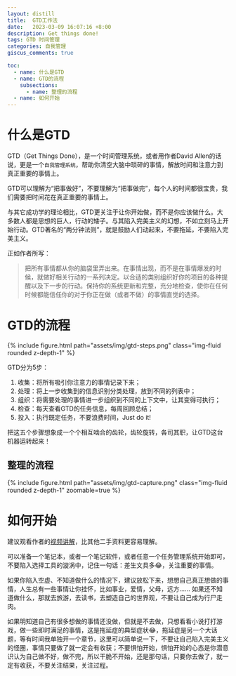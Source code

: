 ```yaml
---
layout: distill
title:  GTD工作法
date:   2023-03-09 16:07:16 +8:00
description: Get things done!
tags: GTD 时间管理
categories: 自我管理
giscus_comments: true

toc:
  - name: 什么是GTD
  - name: GTD的流程
    subsections:
      - name: 整理的流程
  - name: 如何开始
---
```


# 什么是GTD

GTD（Get Things Done），是一个时间管理系统，或者用作者David Allen的话说，更是一个`自我管理系统`，帮助你清空大脑中琐碎的事情，解放时间和注意力到真正重要的事情上。

GTD可以理解为“把事做好”，不要理解为“把事做完”，每个人的时间都很宝贵，我们需要把时间花在真正重要的事情上。

与其它成功学的理论相比，GTD更关注于让你开始做，而不是你应该做什么。大多数人都是思想的巨人，行动的矮子。与其陷入完美主义的幻想，不如立刻马上开始行动。GTD著名的“两分钟法则”，就是鼓励人们动起来，不要拖延，不要陷入完美主义。

正如作者所写：
> 把所有事情都从你的脑袋里弄出来。在事情出现，而不是在事情爆发的时候，就做好相关行动的一系列决定。以合适的类别组织好你的项目的各种提醒以及下一步的行动。保持你的系统更新和完整，充分地检查，使你在任何时候都能信任你的对于你正在做（或者不做）的事情直觉的选择。

# GTD的流程

<div class="row mt-3">
    <div class="col-sm mt-3 mt-md-0">
        {% include figure.html path="assets/img/gtd-steps.png" class="img-fluid rounded z-depth-1" %}
    </div>
</div>

GTD分为5步：

1. 收集：将所有吸引你注意力的事情记录下来；
2. 处理：将上一步收集到的信息识别分类处理，放到不同的列表中；
3. 组织：将需要处理的事情进一步组织到不同的上下文中，让其变得可执行；
4. 检查：每天查看GTD的任务信息，每周回顾总结；
5. 投入：执行既定任务，不要浪费时间，Just do it!

把这五个步骤想象成一个个相互啮合的齿轮，齿轮旋转，各司其职，让GTD这台机器运转起来！

## 整理的流程

<div class="row mt-3">
    <div class="col-sm mt-3 mt-md-0">
        {% include figure.html path="assets/img/gtd-capture.png" class="img-fluid rounded z-depth-1"  zoomable=true %}
    </div>
</div>

# 如何开始

建议观看作者的[视频讲解](https://www.bilibili.com/video/BV1pt4y1z78H/?spm_id_from=333.337.search-card.all.click&vd_source=0cf7365db546fccdee6ca9eeb108e5aa)，比其他二手资料更容易理解。

可以准备一个笔记本，或者一个笔记软件，或者任意一个任务管理系统开始即可，不要陷入选择工具的漩涡中，记住一句话：差生文具多😂，关注重要的事情。

如果你陷入空虚、不知道做什么的情况下，建议放松下来，想想自己真正想做的事情，人生总有一些事情让你挂怀，比如事业，爱情，父母，远方...... 如果还不知道做什么，那就去旅游，去读书，去塑造自己的世界观，不要让自己成为行尸走肉。

如果明知道自己有很多想做的事情还没做，但就是不去做，只想看看小说打打游戏，做一些即时满足的事情，这是拖延症的典型症状😂，拖延症是另一个大话题，等有时间我单独开一个章节，这里可以简单说一下，不要让自己陷入完美主义的怪圈，事情只要做了就一定会有收获；不要惧怕开始，惧怕开始的心态是你潜意识认为自己做不好，做不完，所以干脆不开始，还是那句话，只要你去做了，就一定有收获，不要关注结果，关注过程。